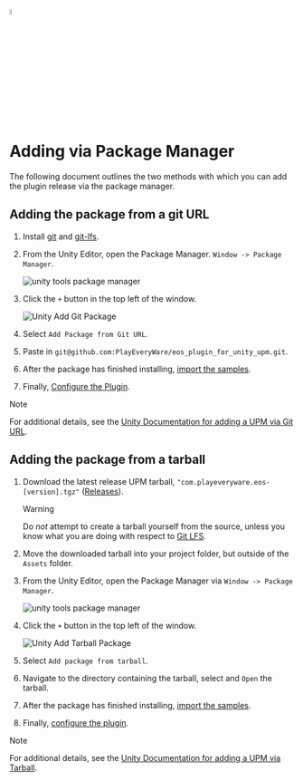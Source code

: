 <a href="/README.md"><img src="/docs/images/PlayEveryWareLogo.gif" alt="Readme" width="5%"/></a>

# Adding via Package Manager

The following document outlines the two methods with which you can add the plugin release via the package manager.

## Adding the package from a git URL

1. Install [git](https://docs.unity3d.com/2021.3/Documentation/Manual/upm-git.html#req) and [git-lfs](https://docs.unity3d.com/2021.3/Documentation/Manual/upm-git.html#req).
2.  From the Unity Editor, open the Package Manager. `Window -> Package Manager`.

    ![unity tools package manager](/docs/images/unity_tools_package_manager.gif)

3. Click the `+` button in the top left of the window.

    ![Unity Add Git Package](/docs/images/unity_package_git.gif)

4. Select `Add Package from Git URL`.
6. Paste in `git@github.com:PlayEveryWare/eos_plugin_for_unity_upm.git`.
7. After the package has finished installing, [import the samples](/docs/samples.md).
8. Finally, [Configure the Plugin](/docs/configure_plugin.md).

> [!NOTE]
> For additional details, see the [Unity Documentation for adding a UPM via Git URL](https://docs.unity3d.com/2021.3/Documentation/Manual/upm-ui-giturl.html).

## Adding the package from a tarball

1. Download the latest release UPM tarball, `"com.playeveryware.eos-[version].tgz"` ([Releases](https://github.com/PlayEveryWare/eos_plugin_for_unity/releases)).

    > [!WARNING]
    > Do *not* attempt to create a tarball yourself from the source, unless you know what you are doing with respect to [Git LFS](https://docs.github.com/en/repositories/working-with-files/managing-large-files/configuring-git-large-file-storage).

2. Move the downloaded tarball into your project folder, but outside of the `Assets` folder.

3. From the Unity Editor, open the Package Manager via `Window -> Package Manager`.

      ![unity tools package manager](/docs/images/unity_tools_package_manager.gif)

4. Click the `+` button in the top left of the window.

    ![Unity Add Tarball Package](/docs/images/unity_package_tarball.gif)

5. Select `Add package from tarball`.
6. Navigate to the directory containing the tarball, select and `Open` the tarball.
7. After the package has finished installing, [import the samples](/docs/samples.md).
8. Finally, <a href="#configuring-the-plugin">configure the plugin</a>.

> [!NOTE]
> For additional details, see the [Unity Documentation for adding a UPM via Tarball](https://docs.unity3d.com/2021.3/Documentation/Manual/upm-ui-tarball.html).

